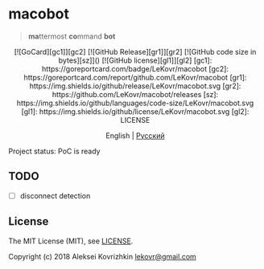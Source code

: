 # macobot
> **ma**ttermost **co**mmand **bot**

<p align="center">
[![GoCard][gc1]][gc2]
 [![GitHub Release][gr1]][gr2]
 [![GitHub code size in bytes][sz]]()
 [![GitHub license][gl1]][gl2]
[gc1]: https://goreportcard.com/badge/LeKovr/macobot
[gc2]: https://goreportcard.com/report/github.com/LeKovr/macobot
[gr1]: https://img.shields.io/github/release/LeKovr/macobot.svg
[gr2]: https://github.com/LeKovr/macobot/releases
[sz]: https://img.shields.io/github/languages/code-size/LeKovr/macobot.svg
[gl1]: https://img.shields.io/github/license/LeKovr/macobot.svg
[gl2]: LICENSE
</p>
<p align="center">
  <span>English</span> |
  <a href="docs/ru/README.md">Pусский</a>
</p>

Project status: PoC is ready

## TODO

* [ ] disconnect detection

## License

The MIT License (MIT), see [LICENSE](LICENSE).

Copyright (c) 2018 Aleksei Kovrizhkin <lekovr@gmail.com>

